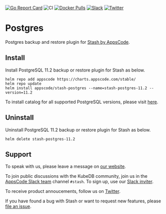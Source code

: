 [![Go Report Card](https://goreportcard.com/badge/stash.appscode.dev/postgres)](https://goreportcard.com/report/stash.appscode.dev/postgres)
![CI](https://github.com/stashed/postgres/workflows/CI/badge.svg)
[![Docker Pulls](https://img.shields.io/docker/pulls/stashed/stash-postgres.svg)](https://hub.docker.com/r/stashed/stash-postgres/)
[![Slack](https://slack.appscode.com/badge.svg)](https://slack.appscode.com)
[![Twitter](https://img.shields.io/twitter/follow/kubestash.svg?style=social&logo=twitter&label=Follow)](https://twitter.com/intent/follow?screen_name=KubeStash)

# Postgres

Postgres backup and restore plugin for [Stash by AppsCode](https://stash.run).

## Install

Install PostgreSQL 11.2 backup or restore plugin for Stash as below.

```console
helm repo add appscode https://charts.appscode.com/stable/
helm repo update
helm install appscode/stash-postgres --name=stash-postgres-11.2 --version=11.2
```

To install catalog for all supported PostgreSQL versions, please visit [here](https://github.com/stashed/catalog).

## Uninstall

Uninstall PostgreSQL 11.2 backup or restore plugin for Stash as below.

```console
helm delete stash-postgres-11.2
```

## Support

To speak with us, please leave a message on [our website](https://appscode.com/contact/).

To join public discussions with the KubeDB community, join us in the [AppsCode Slack team](https://appscode.slack.com/messages/C8NCX6N23/details/) channel `#stash`. To sign up, use our [Slack inviter](https://slack.appscode.com/).

To receive product annoucements, follow us on [Twitter](https://twitter.com/KubeStash).

If you have found a bug with Stash or want to request new features, please [file an issue](https://github.com/stashed/project/issues/new).
